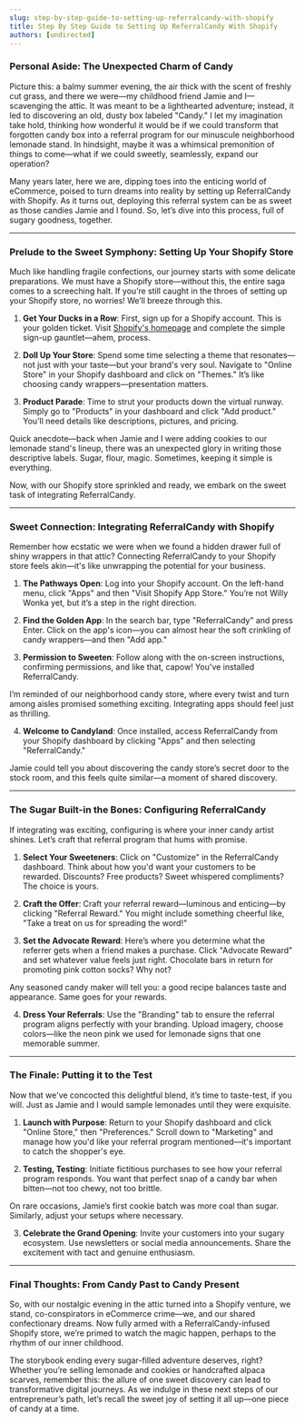 ```yaml
---
slug: step-by-step-guide-to-setting-up-referralcandy-with-shopify
title: Step By Step Guide to Setting Up ReferralCandy With Shopify
authors: [undirected]
---
```



### Personal Aside: The Unexpected Charm of Candy

Picture this: a balmy summer evening, the air thick with the scent of freshly cut grass, and there we were—my childhood friend Jamie and I—scavenging the attic. It was meant to be a lighthearted adventure; instead, it led to discovering an old, dusty box labeled "Candy." I let my imagination take hold, thinking how wonderful it would be if we could transform that forgotten candy box into a referral program for our minuscule neighborhood lemonade stand. In hindsight, maybe it was a whimsical premonition of things to come—what if we could sweetly, seamlessly, expand our operation?

Many years later, here we are, dipping toes into the enticing world of eCommerce, poised to turn dreams into reality by setting up ReferralCandy with Shopify. As it turns out, deploying this referral system can be as sweet as those candies Jamie and I found. So, let’s dive into this process, full of sugary goodness, together.

---

### Prelude to the Sweet Symphony: Setting Up Your Shopify Store

Much like handling fragile confections, our journey starts with some delicate preparations. We must have a Shopify store—without this, the entire saga comes to a screeching halt. If you’re still caught in the throes of setting up your Shopify store, no worries! We’ll breeze through this.

1. **Get Your Ducks in a Row**: First, sign up for a Shopify account. This is your golden ticket. Visit [Shopify's homepage](https://www.shopify.com) and complete the simple sign-up gauntlet—ahem, process.

2. **Doll Up Your Store**: Spend some time selecting a theme that resonates—not just with your taste—but your brand's very soul. Navigate to "Online Store" in your Shopify dashboard and click on "Themes." It’s like choosing candy wrappers—presentation matters.

3. **Product Parade**: Time to strut your products down the virtual runway. Simply go to "Products" in your dashboard and click "Add product." You’ll need details like descriptions, pictures, and pricing.

Quick anecdote—back when Jamie and I were adding cookies to our lemonade stand's lineup, there was an unexpected glory in writing those descriptive labels. Sugar, flour, magic. Sometimes, keeping it simple is everything.

Now, with our Shopify store sprinkled and ready, we embark on the sweet task of integrating ReferralCandy.

---

### Sweet Connection: Integrating ReferralCandy with Shopify

Remember how ecstatic we were when we found a hidden drawer full of shiny wrappers in that attic? Connecting ReferralCandy to your Shopify store feels akin—it's like unwrapping the potential for your business.

1. **The Pathways Open**: Log into your Shopify account. On the left-hand menu, click "Apps" and then "Visit Shopify App Store." You’re not Willy Wonka yet, but it’s a step in the right direction.

2. **Find the Golden App**: In the search bar, type "ReferralCandy" and press Enter. Click on the app's icon—you can almost hear the soft crinkling of candy wrappers—and then "Add app."

3. **Permission to Sweeten**: Follow along with the on-screen instructions, confirming permissions, and like that, capow! You've installed ReferralCandy.

I’m reminded of our neighborhood candy store, where every twist and turn among aisles promised something exciting. Integrating apps should feel just as thrilling.

4. **Welcome to Candyland**: Once installed, access ReferralCandy from your Shopify dashboard by clicking "Apps" and then selecting "ReferralCandy."

Jamie could tell you about discovering the candy store’s secret door to the stock room, and this feels quite similar—a moment of shared discovery.

---

### The Sugar Built-in the Bones: Configuring ReferralCandy

If integrating was exciting, configuring is where your inner candy artist shines. Let’s craft that referral program that hums with promise.

1. **Select Your Sweeteners**: Click on "Customize" in the ReferralCandy dashboard. Think about how you'd want your customers to be rewarded. Discounts? Free products? Sweet whispered compliments? The choice is yours.

2. **Craft the Offer**: Craft your referral reward—luminous and enticing—by clicking "Referral Reward." You might include something cheerful like, "Take a treat on us for spreading the word!"

3. **Set the Advocate Reward**: Here’s where you determine what the referrer gets when a friend makes a purchase. Click "Advocate Reward" and set whatever value feels just right. Chocolate bars in return for promoting pink cotton socks? Why not?

Any seasoned candy maker will tell you: a good recipe balances taste and appearance. Same goes for your rewards.

4. **Dress Your Referrals**: Use the "Branding" tab to ensure the referral program aligns perfectly with your branding. Upload imagery, choose colors—like the neon pink we used for lemonade signs that one memorable summer.

---

### The Finale: Putting it to the Test

Now that we've concocted this delightful blend, it’s time to taste-test, if you will. Just as Jamie and I would sample lemonades until they were exquisite.

1. **Launch with Purpose**: Return to your Shopify dashboard and click "Online Store," then "Preferences." Scroll down to "Marketing" and manage how you'd like your referral program mentioned—it's important to catch the shopper's eye.

2. **Testing, Testing**: Initiate fictitious purchases to see how your referral program responds. You want that perfect snap of a candy bar when bitten—not too chewy, not too brittle.

On rare occasions, Jamie’s first cookie batch was more coal than sugar. Similarly, adjust your setups where necessary.

3. **Celebrate the Grand Opening**: Invite your customers into your sugary ecosystem. Use newsletters or social media announcements. Share the excitement with tact and genuine enthusiasm.

---

### Final Thoughts: From Candy Past to Candy Present

So, with our nostalgic evening in the attic turned into a Shopify venture, we stand, co-conspirators in eCommerce crime—we, and our shared confectionary dreams. Now fully armed with a ReferralCandy-infused Shopify store, we’re primed to watch the magic happen, perhaps to the rhythm of our inner childhood.

The storybook ending every sugar-filled adventure deserves, right? Whether you’re selling lemonade and cookies or handcrafted alpaca scarves, remember this: the allure of one sweet discovery can lead to transformative digital journeys. As we indulge in these next steps of our entrepreneur’s path, let’s recall the sweet joy of setting it all up—one piece of candy at a time.